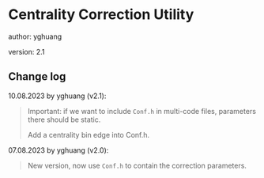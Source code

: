 # Centrality Correction Utility

author: yghuang

version: 2.1

## Change log

10.08.2023 by yghuang (v2.1):

> Important: if we want to include `Conf.h` in multi-code files, parameters there should be static.
>
> Add a centrality bin edge into Conf.h.

07.08.2023 by yghuang (v2.0):

> New version, now use `Conf.h` to contain the correction parameters.